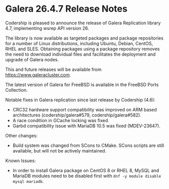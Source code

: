 # Galera 26.4.7 Release Notes

Codership is pleased to announce the release of Galera Replication library 4.7, implementing wsrep API version 26.

The library is now available as targeted packages and package repositories for a number of Linux distributions, including Ubuntu, Debian, CentOS, RHEL and SLES. Obtaining packages using a package repository removes the need to download individual files and facilitates the deployment and upgrade of Galera nodes.

This and future releases will be available from https://www.galeracluster.com.

The latest version of Galera for FreeBSD is available in the FreeBSD Ports Collection.

Notable fixes in Galera replication since last release by Codership (4.6):

* CRC32 hardware support compatibility was improved on ARM based architectures (codership/galera#579, codership/galera#582).
* A race condition in GCache locking was fixed.
* Garbd compatibility issue with MariaDB 10.5 was fixed (MDEV-23647).

Other changes:

* Build system was changed from SCons to CMake. SCons scripts are still available, but will not be actively maintained.

Known Issues:

* In order to install Galera package on CentOS 8 or RHEL 8, MySQL and MariaDB modules need to be disabled first with `dnf -y module disable mysql mariadb`.
